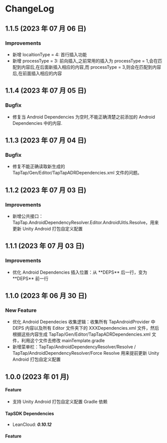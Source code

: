 # ChangeLog
## 1.1.5 (2023 年 07 月 06 日)
### Improvements

- 新增 localtionType = 4: 首行插入功能
- 新增 processType = 3: 前向插入,之前常用的插入为 processType = 1,会在匹配到内容后,在后面新插入相应的内容,而 processType = 3,则会在匹配到内容后,在前面插入相应的内容

## 1.1.4 (2023 年 07 月 05 日)
### Bugfix

- 修复当 Android Dependencies 为空时,不能正确清楚之前添加的 Android Dependencies 中的内容.

## 1.1.3 (2023 年 07 月 04 日)
### Bugfix

- 修复不能正确读取新生成的 TapTap/Gen/Editor/TapTapADRDependencies.xml 文件的问题。
  
## 1.1.2 (2023 年 07 月 03 日)
### Improvements

- 新增公共接口：TapTap.AndroidDependencyResolver.Editor.AndroidUitls.Resolve，用来更新 Unity Android 打包自定义配置

## 1.1.1 (2023 年 07 月 03 日)
### Improvements

- 优化 Android Dependencies 插入位置：从 \*\*DEPS\*\* 后一行，变为 \*\*DEPS\*\* 前一行
  
## 1.1.0 (2023 年 06 月 30 日)
### New Feature

- 优化 Android Dependecies 收集逻辑：收集所有 TapAndroidProvider 中 DEPS 内容以及所有 Editor 文件夹下的 XXXDependencies.xml 文件，然后根据这些内容生成 TapTap/Gen/Editor/TapTapADRDependencies.xml 文件，利用这个文件去修改 mainTemplate.gradle
- 新增菜单栏：TapTap/AndroidDependencyResolver/Resolve / TapTap/AndroidDependencyResolver/Force Resolve 用来提前更新 Unity Android 打包自定义配置
  
## 1.0.0 (2023 年 01 月)
#### Feature
- 支持 Unity Android 打包自定义配置 Gradle 依赖

#### TapSDK Dependencies
- LeanCloud: _**0.10.12**_

#### Feature

